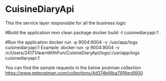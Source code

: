 # CuisineDiaryApi
This the service layer responsible for all the business logic

#Build the application
mvn clean package
docker build -t cuisinediaryapi:1 .

#Run the application
docker run -p 9004:9004 -v <location in your computer where you want to see the logs>:/usr/app/logs cuisinediaryapi:1
Example:
docker run -p 9004:9004 -v /c/Users/24171/learnWithFun/CuisineDiaryApi/logs/:/usr/app/logs cuisinediaryapi:1

You can find the sample requests in the below postman collection
https://www.getpostman.com/collections/4d374bf4ba7916ec6600
